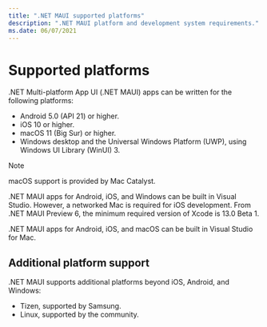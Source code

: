 ```yaml
---
title: ".NET MAUI supported platforms"
description: ".NET MAUI platform and development system requirements."
ms.date: 06/07/2021
---
```


# Supported platforms

.NET Multi-platform App UI (.NET MAUI) apps can be written for the following platforms:

- Android 5.0 (API 21) or higher.
- iOS 10 or higher.
- macOS 11 (Big Sur) or higher.
- Windows desktop and the Universal Windows Platform (UWP), using Windows UI Library (WinUI) 3.

> [!NOTE]
> macOS support is provided by Mac Catalyst.

.NET MAUI apps for Android, iOS, and Windows can be built in Visual Studio. However, a networked Mac is required for iOS development. From .NET MAUI Preview 6, the minimum required version of Xcode is 13.0 Beta 1.

.NET MAUI apps for Android, iOS, and macOS can be built in Visual Studio for Mac.

## Additional platform support

.NET MAUI supports additional platforms beyond iOS, Android, and Windows:

- Tizen, supported by Samsung.
- Linux, supported by the community.

<!-- ## Android platform support

You should have the latest Android SDK Tools and Android API platform installed. You can update to the latest versions using the Android SDK Manager.

Additionally, the target/compile version for Android projects **must** be set to *Use latest installed platform*. However the minimum version can be set to API 21 so you can continue to support devices that use Android 5.0 and newer. -->
